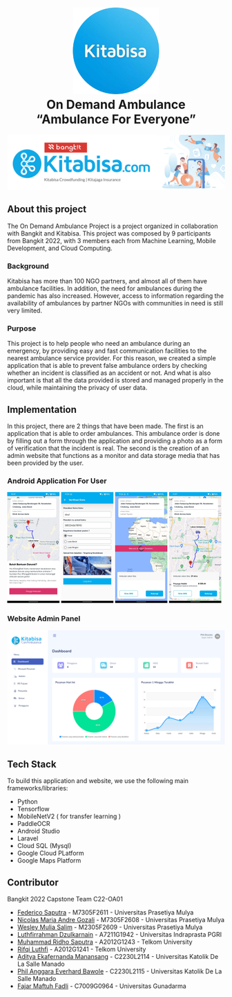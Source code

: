 <h1 align="center">
  <br>
  <a href="#"><img src="https://raw.githubusercontent.com/Kitabisa-On-demand-Ambulance/.github/71ca16a11a3b323c797e4ff892590b911131c00c/profile/img/kitabisalogo.svg" alt="Markdownify" width="200"></a>
  <br>
  On Demand Ambulance
  <br>
  “Ambulance For Everyone”
</h1>

<img src="https://raw.githubusercontent.com/Kitabisa-On-demand-Ambulance/.github/f7ea495b05352eb9ede13e2687af7e2b530f712f/profile/img/banner.svg"></img>

## About this project

The On Demand Ambulance Project is a project organized in collaboration with Bangkit and Kitabisa. This project was composed by 9 participants from Bangkit 2022, with 3 members each from Machine Learning, Mobile Development, and Cloud Computing.

### Background
Kitabisa has more than 100 NGO partners, and almost all of them have ambulance facilities. In addition, the need for ambulances during the pandemic has also increased. However, access to information regarding the availability of ambulances by partner NGOs with communities in need is still very limited.

### Purpose
This project is to help people who need an ambulance during an emergency, by providing easy and fast communication facilities to the nearest ambulance service provider. For this reason, we created a simple application that is able to prevent false ambulance orders by checking whether an incident is classified as an accident or not. And what is also important is that all the data provided is stored and managed properly in the cloud, while maintaining the privacy of user data.

## Implementation
In this project, there are 2 things that have been made. The first is an application that is able to order ambulances. This ambulance order is done by filling out a form through the application and providing a photo as a form of verification that the incident is real. The second is the creation of an admin website that functions as a monitor and data storage media that has been provided by the user.

### Android Application For User
<img src="https://raw.githubusercontent.com/Kitabisa-On-demand-Ambulance/.github/main/profile/img/user-mb-1.png" width="24%"></img>
<img src="https://raw.githubusercontent.com/Kitabisa-On-demand-Ambulance/.github/main/profile/img/user-mb-2.png" width="24%"></img>
<img src="https://raw.githubusercontent.com/Kitabisa-On-demand-Ambulance/.github/main/profile/img/user-mb-3.png" width="24%"></img>
<img src="https://raw.githubusercontent.com/Kitabisa-On-demand-Ambulance/.github/main/profile/img/user-mb-4.png" width="24%"></img>

### Website Admin Panel
<img src="https://raw.githubusercontent.com/Kitabisa-On-demand-Ambulance/.github/main/profile/img/admin-panel-1.png"></img>

## Tech Stack
To build this application and website, we use the following main frameworks/libraries:
- Python
- Tensorflow
- MobileNetV2 ( for transfer learning )
- PaddleOCR
- Android Studio
- Laravel
- Cloud SQL (Mysql)
- Google Cloud PLatform
- Google Maps Platform

## Contributor

Bangkit 2022 Capstone Team C22-OA01
- [Federico Saputra](https://www.linkedin.com/in/federico-saputra-b1414a148) - M7305F2611 - Universitas Prasetiya Mulya
- [Nicolas Maria Andre Gozali](https://www.linkedin.com/in/nicolas-maria-andre-gozali) - M7305F2608 -  Universitas Prasetiya Mulya
- [Wesley Mulia Salim](https://www.linkedin.com/in/wesley-mulia-salim-349050165) - M2305F2609 - Universitas Prasetiya Mulya
- [Luthfirrahman Dzulkarnain](https://www.linkedin.com/in/luthfirrahman-dzulkarnain-41b368191/) - A7211G1942 - Universitas Indraprasta PGRI
- [Muhammad Ridho Saputra](https://www.linkedin.com/in/putrash/) - A2012G1243 - Telkom University
- [Rifqi Luthfi](https://www.linkedin.com/in/rifqi-luthfi-85895120a) - A2012G1241 - Telkom University
- [Aditya Ekafernanda Manansang](https://www.linkedin.com/in/ekafernandaa) - C2230L2114 - Universitas Katolik De La Salle Manado
- [Phil Anggara Everhard Bawole](https://www.linkedin.com/in/phil-bawole) - C2230L2115 - Universitas Katolik De La Salle Manado
- [Fajar Maftuh Fadli](https://www.linkedin.com/in/fajar-fadli-aa00581a7/) - C7009G0964 - Universitas Gunadarma
